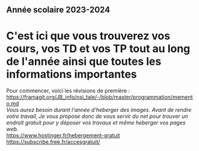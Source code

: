## Année scolaire 2023-2024
# C'est ici que vous trouverez vos cours, vos TD et vos TP tout au long de l'année ainsi que toutes les informations importantes

Pour commencer, voici les révisions de première : https://framagit.org/JB_info/nsi_tale/-/blob/master/programmation/memento.md <br>
<i>Vous aurez besoin durant l'année d'heberger des images. Avant de rendre votre travail, Je vous propose donc de vous servir du net pour trouver un endroit gratuit pour y déposer vos travaux et même heberger vos pages web.</i><br>
https://www.hostinger.fr/hebergement-gratuit
https://subscribe.free.fr/accesgratuit/<br>

